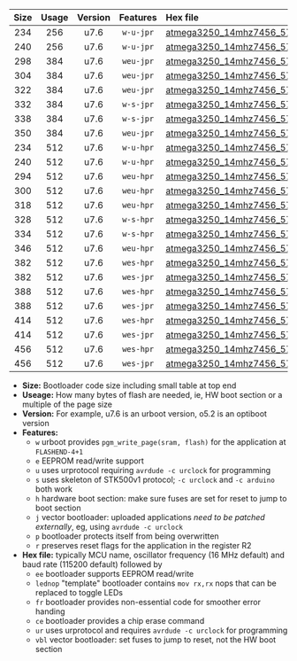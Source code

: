 |Size|Usage|Version|Features|Hex file|
|:-:|:-:|:-:|:-:|:--|
|234|256|u7.6|`w-u-jpr`|[atmega3250_14mhz7456_57600bps_ur_vbl.hex](https://raw.githubusercontent.com/stefanrueger/urboot/main//atmega3250_14mhz7456_57600bps_ur_vbl.hex)|
|240|256|u7.6|`w-u-jpr`|[atmega3250_14mhz7456_57600bps_lednop_ur_vbl.hex](https://raw.githubusercontent.com/stefanrueger/urboot/main//atmega3250_14mhz7456_57600bps_lednop_ur_vbl.hex)|
|298|384|u7.6|`weu-jpr`|[atmega3250_14mhz7456_57600bps_ee_ur_vbl.hex](https://raw.githubusercontent.com/stefanrueger/urboot/main//atmega3250_14mhz7456_57600bps_ee_ur_vbl.hex)|
|304|384|u7.6|`weu-jpr`|[atmega3250_14mhz7456_57600bps_ee_lednop_ur_vbl.hex](https://raw.githubusercontent.com/stefanrueger/urboot/main//atmega3250_14mhz7456_57600bps_ee_lednop_ur_vbl.hex)|
|322|384|u7.6|`weu-jpr`|[atmega3250_14mhz7456_57600bps_ee_lednop_fr_ur_vbl.hex](https://raw.githubusercontent.com/stefanrueger/urboot/main//atmega3250_14mhz7456_57600bps_ee_lednop_fr_ur_vbl.hex)|
|332|384|u7.6|`w-s-jpr`|[atmega3250_14mhz7456_57600bps_vbl.hex](https://raw.githubusercontent.com/stefanrueger/urboot/main//atmega3250_14mhz7456_57600bps_vbl.hex)|
|338|384|u7.6|`w-s-jpr`|[atmega3250_14mhz7456_57600bps_lednop_vbl.hex](https://raw.githubusercontent.com/stefanrueger/urboot/main//atmega3250_14mhz7456_57600bps_lednop_vbl.hex)|
|350|384|u7.6|`weu-jpr`|[atmega3250_14mhz7456_57600bps_ee_lednop_fr_ce_ur_vbl.hex](https://raw.githubusercontent.com/stefanrueger/urboot/main//atmega3250_14mhz7456_57600bps_ee_lednop_fr_ce_ur_vbl.hex)|
|234|512|u7.6|`w-u-hpr`|[atmega3250_14mhz7456_57600bps_ur.hex](https://raw.githubusercontent.com/stefanrueger/urboot/main//atmega3250_14mhz7456_57600bps_ur.hex)|
|240|512|u7.6|`w-u-hpr`|[atmega3250_14mhz7456_57600bps_lednop_ur.hex](https://raw.githubusercontent.com/stefanrueger/urboot/main//atmega3250_14mhz7456_57600bps_lednop_ur.hex)|
|294|512|u7.6|`weu-hpr`|[atmega3250_14mhz7456_57600bps_ee_ur.hex](https://raw.githubusercontent.com/stefanrueger/urboot/main//atmega3250_14mhz7456_57600bps_ee_ur.hex)|
|300|512|u7.6|`weu-hpr`|[atmega3250_14mhz7456_57600bps_ee_lednop_ur.hex](https://raw.githubusercontent.com/stefanrueger/urboot/main//atmega3250_14mhz7456_57600bps_ee_lednop_ur.hex)|
|318|512|u7.6|`weu-hpr`|[atmega3250_14mhz7456_57600bps_ee_lednop_fr_ur.hex](https://raw.githubusercontent.com/stefanrueger/urboot/main//atmega3250_14mhz7456_57600bps_ee_lednop_fr_ur.hex)|
|328|512|u7.6|`w-s-hpr`|[atmega3250_14mhz7456_57600bps.hex](https://raw.githubusercontent.com/stefanrueger/urboot/main//atmega3250_14mhz7456_57600bps.hex)|
|334|512|u7.6|`w-s-hpr`|[atmega3250_14mhz7456_57600bps_lednop.hex](https://raw.githubusercontent.com/stefanrueger/urboot/main//atmega3250_14mhz7456_57600bps_lednop.hex)|
|346|512|u7.6|`weu-hpr`|[atmega3250_14mhz7456_57600bps_ee_lednop_fr_ce_ur.hex](https://raw.githubusercontent.com/stefanrueger/urboot/main//atmega3250_14mhz7456_57600bps_ee_lednop_fr_ce_ur.hex)|
|382|512|u7.6|`wes-hpr`|[atmega3250_14mhz7456_57600bps_ee.hex](https://raw.githubusercontent.com/stefanrueger/urboot/main//atmega3250_14mhz7456_57600bps_ee.hex)|
|382|512|u7.6|`wes-jpr`|[atmega3250_14mhz7456_57600bps_ee_vbl.hex](https://raw.githubusercontent.com/stefanrueger/urboot/main//atmega3250_14mhz7456_57600bps_ee_vbl.hex)|
|388|512|u7.6|`wes-hpr`|[atmega3250_14mhz7456_57600bps_ee_lednop.hex](https://raw.githubusercontent.com/stefanrueger/urboot/main//atmega3250_14mhz7456_57600bps_ee_lednop.hex)|
|388|512|u7.6|`wes-jpr`|[atmega3250_14mhz7456_57600bps_ee_lednop_vbl.hex](https://raw.githubusercontent.com/stefanrueger/urboot/main//atmega3250_14mhz7456_57600bps_ee_lednop_vbl.hex)|
|414|512|u7.6|`wes-hpr`|[atmega3250_14mhz7456_57600bps_ee_lednop_fr.hex](https://raw.githubusercontent.com/stefanrueger/urboot/main//atmega3250_14mhz7456_57600bps_ee_lednop_fr.hex)|
|414|512|u7.6|`wes-jpr`|[atmega3250_14mhz7456_57600bps_ee_lednop_fr_vbl.hex](https://raw.githubusercontent.com/stefanrueger/urboot/main//atmega3250_14mhz7456_57600bps_ee_lednop_fr_vbl.hex)|
|456|512|u7.6|`wes-hpr`|[atmega3250_14mhz7456_57600bps_ee_lednop_fr_ce.hex](https://raw.githubusercontent.com/stefanrueger/urboot/main//atmega3250_14mhz7456_57600bps_ee_lednop_fr_ce.hex)|
|456|512|u7.6|`wes-jpr`|[atmega3250_14mhz7456_57600bps_ee_lednop_fr_ce_vbl.hex](https://raw.githubusercontent.com/stefanrueger/urboot/main//atmega3250_14mhz7456_57600bps_ee_lednop_fr_ce_vbl.hex)|

- **Size:** Bootloader code size including small table at top end
- **Useage:** How many bytes of flash are needed, ie, HW boot section or a multiple of the page size
- **Version:** For example, u7.6 is an urboot version, o5.2 is an optiboot version
- **Features:**
  + `w` urboot provides `pgm_write_page(sram, flash)` for the application at `FLASHEND-4+1`
  + `e` EEPROM read/write support
  + `u` uses urprotocol requiring `avrdude -c urclock` for programming
  + `s` uses skeleton of STK500v1 protocol; `-c urclock` and `-c arduino` both work
  + `h` hardware boot section: make sure fuses are set for reset to jump to boot section
  + `j` vector bootloader: uploaded applications *need to be patched externally*, eg, using `avrdude -c urclock`
  + `p` bootloader protects itself from being overwritten
  + `r` preserves reset flags for the application in the register R2
- **Hex file:** typically MCU name, oscillator frequency (16 MHz default) and baud rate (115200 default) followed by
  + `ee` bootloader supports EEPROM read/write
  + `lednop` "template" bootloader contains `mov rx,rx` nops that can be replaced to toggle LEDs
  + `fr` bootloader provides non-essential code for smoother error handing
  + `ce` bootloader provides a chip erase command
  + `ur` uses urprotocol and requires `avrdude -c urclock` for programming
  + `vbl` vector bootloader: set fuses to jump to reset, not the HW boot section
